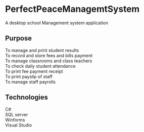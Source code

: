 # PerfectPeaceManagemtSystem
A desktop school Management system application

## Purpose
To manage and print student results <br />
To record and store fees and bills payment <br />
To manage classrooms and class teachers <br />
To check daily student attendance <br />
To print fee payment receipt <br />
To print payslip of staff <br />
To manage staff payrolls <br />

## Technologies
C# <br />
SQL server <br />
Winforms <br />
Visual Studio <br />


